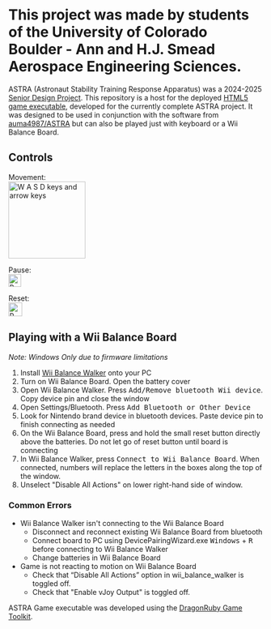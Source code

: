 # This project was made by students of the University of Colorado Boulder - Ann and H.J. Smead Aerospace Engineering Sciences.
ASTRA (Astronaut Stability Training Response Apparatus) was a 2024-2025 [Senior Design Project](https://www.colorado.edu/aerospace/academics/undergraduates/senior-design-projects). This repository is a host for the deployed [HTML5 game executable](https://github.com/auma4987/ASTRA/blob/main/ASTRA%20Game%20-%20Published%20Versions/astra_game-html5.zip), developed for the currently complete ASTRA project. It was designed to be used in conjunction with the software from [auma4987/ASTRA](https://github.com/auma4987/ASTRA) but can also be played just with keyboard or a Wii Balance Board.

## Controls
Movement:    
  <picture>
    <source media="(prefers-color-scheme: dark)" srcset="https://github.com/a-feltesdeyapp/ASTRA-Game/blob/main/readme-assets/WASD-Arrows_w.png" width=152>
    <source media="(prefers-color-scheme: light)" srcset="https://github.com/a-feltesdeyapp/ASTRA-Game/blob/main/readme-assets/WASD-Arrows_k.png" width=152>
    <img alt="W A S D keys and arrow keys" src="https://user-images.githubusercontent.com/25423296/163456779-a8556205-d0a5-45e2-ac17-42d089e3c3f8.png">
  </picture>

Pause:    
  <picture>
    <source media="(prefers-color-scheme: dark)" srcset="https://github.com/a-feltesdeyapp/ASTRA-Game/blob/main/readme-assets/P_w.png" width=25>
    <source media="(prefers-color-scheme: light)" srcset="https://github.com/a-feltesdeyapp/ASTRA-Game/blob/main/readme-assets/P_k.png" width=25>
    <img alt="P key" src="https://user-images.githubusercontent.com/25423296/163456779-a8556205-d0a5-45e2-ac17-42d089e3c3f8.png">
  </picture>

Reset:    
    <picture>
      <source media="(prefers-color-scheme: dark)" srcset="https://github.com/a-feltesdeyapp/ASTRA-Game/blob/main/readme-assets/R_w.png" width=27>
      <source media="(prefers-color-scheme: light)" srcset="https://github.com/a-feltesdeyapp/ASTRA-Game/blob/main/readme-assets/R_k.png" width=27>
      <img alt="R key" src="https://user-images.githubusercontent.com/25423296/163456779-a8556205-d0a5-45e2-ac17-42d089e3c3f8.png">
    </picture>

## Playing with a Wii Balance Board 
*Note: Windows Only due to firmware limitations*
1. Install [Wii Balance Walker](https://github.com/lshachar/WiiBalanceWalker) onto your PC
2. Turn on Wii Balance Board. Open the battery cover
3. Open Wii Balance Walker. Press <kbd>Add/Remove bluetooth Wii device</kbd>. Copy device pin and close the window
4. Open Settings/Bluetooth. Press <kbd>Add Bluetooth or Other Device</kbd>
5. Look for Nintendo brand device in bluetooth devices. Paste device pin to finish connecting as needed
6. On the Wii Balance Board, press and hold the small reset button directly above the batteries. Do not let go of reset button until board is connecting
7. In Wii Balance Walker, press <kbd>Connect to Wii Balance Board</kbd>. When connected, numbers will replace the letters in the boxes along the top of the window.
8. Unselect "Disable All Actions" on lower right-hand side of window.


### Common Errors
- Wii Balance Walker isn't connecting to the Wii Balance Board
  - Disconnect and reconnect existing Wii Balance Board from bluetooth
  - Connect board to PC using DevicePairingWizard.exe <kbd>Windows</kbd> + <kbd>R</kbd> before connecting to Wii Balance Walker
  - Change batteries in Wii Balance Board
- Game is not reacting to motion on Wii Balance Board 
  - Check that “Disable All Actions” option in wii_balance_walker is toggled off.
  - Check that "Enable vJoy Output" is toggled off.

ASTRA Game executable was developed using the [DragonRuby Game Toolkit](https://dragonruby.org/).
